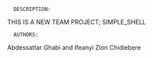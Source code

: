       DESCRIPTION:

THIS IS A NEW TEAM PROJECT; SIMPLE_SHELL

      AUTHORS:

Abdessattar Ghabi and Ifeanyi Zion Chidiebere
